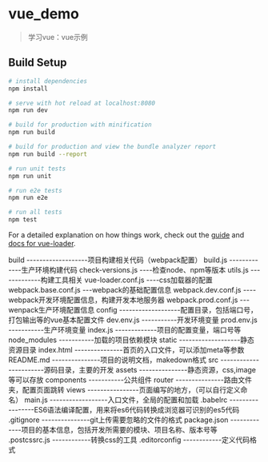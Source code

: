 # vue_demo

> 学习vue：vue示例

## Build Setup

``` bash
# install dependencies
npm install

# serve with hot reload at localhost:8080
npm run dev

# build for production with minification
npm run build

# build for production and view the bundle analyzer report
npm run build --report

# run unit tests
npm run unit

# run e2e tests
npm run e2e

# run all tests
npm test
```

For a detailed explanation on how things work, check out the [guide](http://vuejs-templates.github.io/webpack/) and [docs for vue-loader](http://vuejs.github.io/vue-loader).

build   -------------------项目构建相关代码（webpack配置）
    build.js  -------------生产环境构建代码
    check-versions.js  ----检查node、npm等版本
    utils.js  -------------构建工具相关
    vue-loader.conf.js  ----css加载器的配置
    webpack.base.conf.js  ---webpack的基础配置信息
    webpack.dev.conf.js  ----webpack开发环境配置信息，构建开发本地服务器
    webpack.prod.conf.js  ---wenpack生产环境配置信息
config  -------------------配置目录，包括端口号，打包输出等的vue基本配置文件
    dev.env.js  -----------开发环境变量
    prod.env.js -----------生产环境变量
    index.js  -------------项目的配置变量，端口号等 
node_modules    -----------加载的项目依赖模块
static  -------------------静态资源目录
index.html  ---------------首页的入口文件，可以添加meta等参数
README.md   ---------------项目的说明文档，makedown格式
src -----------------------源码目录，主要的开发
    assets  ---------------静态资源，css,image等可以存放
    components  -----------公共组件
    router  ---------------路由文件夹，配置页面跳转
    views  ----------------页面编写的地方，（可以自行定义命名）
main.js  ------------------入口文件，全局的配置和加载
.babelrc  -----------------ES6语法编译配置，用来将es6代码转换成浏览器可识别的es5代码
.gitignore  ---------------git上传需要忽略的文件的格式
package.json  -------------项目的基本信息，包括开发所需要的模块、项目名称、版本号等
.postcssrc.js  ------------转换css的工具
.editorconfig  ------------定义代码格式
